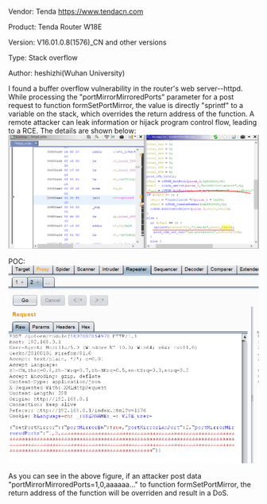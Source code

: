 Vendor: Tenda https://www.tendacn.com

Product: Tenda Router W18E

Version: V16.01.0.8(1576)_CN and other versions

Type: Stack overflow

Author: heshizhi(Wuhan University)

I found a buffer overflow vulnerability in the router's web server--httpd. While processing the "portMirrorMirroredPorts" parameter for a post request to function formSetPortMirror, the value is directly "sprintf" to a variable on the stack, which overrides the return address of the function. A remote attacker can leak information or hijack program control flow, leading to a RCE.
The details are shown below: 
![image](https://github.com/pwnninja/tenda/blob/main/images/formsetPortMirrorStackoverflow1.png)

POC:
![image](https://github.com/pwnninja/tenda/blob/main/images/formsetPortMirrorStackoverflow2.png)

As you can see in the above figure, if an attacker post data "portMirrorMirroredPorts=1,0,aaaaaa..." to function formSetPortMirror, the return address of the function will be overriden and result in a DoS.
